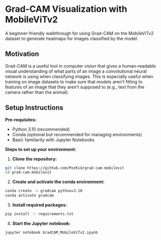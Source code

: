 # Grad-CAM Visualization with MobileViTv2

A beginner-friendly walkthrough for using Grad-CAM on the MobileViTv2 dataset to generate heatmaps for images classified by the model.

## Motivation

Grad-CAM is a useful tool in computer vision that gives a human-readable visual understanding of what parts of an image a convolutional neural network is using when classifying images. This is especially useful when training on image datasets to make sure that models aren't fitting to features of an image that they aren't supposed to (e.g., text from the camera rather than the animal).

## Setup Instructions

**Pre-requisites:**

- Python 3.10 (recommended)
- Conda (optional but recommended for managing environments)
- Basic familiarity with Jupyter Notebooks

**Steps to set up your environment:**

1. **Clone the repository:**

  ```bash
  git clone https://github.com/PezKid/grad-cam-mobilevit
  cd grad-cam-mobilevit
  ```

2. **Create and activate the conda environment:**

  ```bash
  conda create -n gradcam python=3.10
  conda activate gradcam
  ```

3. **Install required packages:**

  ```bash
  pip install -r requirements.txt
  ```

4. **Start the Jupyter notebook:**

  ```bash
  jupyter notebook GradCAM_MobileViTv2.ipynb
  ```